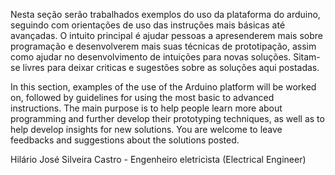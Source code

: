 Nesta seção serão trabalhados exemplos do uso da plataforma do arduino, seguindo com orientações de uso das instruções mais básicas até avançadas. O intuito principal é ajudar pessoas a apresenderem mais sobre programação e desenvolverem mais suas técnicas de prototipação, assim como ajudar no desenvolvimento de intuições para novas soluções. Sitam-se livres para deixar criticas e sugestões sobre as soluções aqui postadas.

In this section, examples of the use of the Arduino platform will be worked on, followed by guidelines for using the most basic to advanced instructions. The main purpose is to help people learn more about programming and further develop their prototyping techniques, as well as to help develop insights for new solutions. You are welcome to leave feedbacks and suggestions about the solutions posted.

Hilário José Silveira Castro - Engenheiro eletricista (Electrical Engineer)
